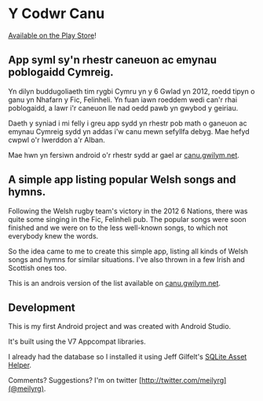 # Y Codwr Canu

[Available on the Play Store](https://play.google.com/store/apps/details?id=com.meigwilym.ycodwrcanu)!

## App syml sy'n rhestr caneuon ac emynau poblogaidd Cymreig.

Yn dilyn buddugoliaeth tim rygbi Cymru yn y 6 Gwlad yn 2012, roedd tipyn o ganu yn Nhafarn y Fic, Felinheli. Yn fuan iawn roeddem wedi can'r rhai poblogaidd, a lawr i'r caneuon lle nad oedd pawb yn gwybod y geiriau.

Daeth y syniad i mi felly i greu app sydd yn rhestr pob math o ganeuon ac emynau Cymreig sydd yn addas i'w canu mewn sefyllfa debyg. Mae hefyd cwpwl o'r Iwerddon a'r Alban.

Mae hwn yn fersiwn android o'r rhestr sydd ar gael ar [canu.gwilym.net](http://canu.gwilym.net/).

## A simple app listing popular Welsh songs and hymns.

Following the Welsh rugby team's victory in the 2012 6 Nations, there was quite some singing in the Fic, Felinheli pub. The popular songs were soon finished and we were on to the less well-known songs, to which not everybody knew the words.

So the idea came to me to create this simple app, listing all kinds of Welsh songs and hymns for similar situations. I've also thrown in a few Irish and Scottish ones too.

This is an androis version of the list available on [canu.gwilym.net](http://canu.gwilym.net/).

## Development

This is my first Android project and was created with Android Studio. 

It's built using the V7 Appcompat libraries. 

I already had the database so I installed it using Jeff Gilfelt's [SQLite Asset Helper](https://github.com/jgilfelt/android-sqlite-asset-helper).

Comments? Suggestions? I'm on twitter [http://twitter.com/meilyrg](@meilyrg).